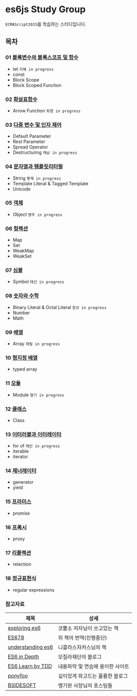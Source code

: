 # es6js Study Group

`ECMAScript2015`를 학습하는 스터디입니다.


## 목차

### 01 [블록변수와 블록스코프 및 함수](/01%20블록변수와%20블록스코프%20및%20함수)
  + let `지혜 in progress`
  + const
  + Block Scope
  + Block Scoped Function

### 02 [화살표함수](/02%20화살표함수)
  + Arrow Function `희경 in progress`

### 03 [다중 변수 및 인자 제어](/03%20다중%20변수%20및%20인자%20제어)
  + Default Parameter
  + Rest Parameter
  + Spread Operator
  + Destructuring `재남 in progress`

### 04 [문자열과 템플릿리터럴](/04%20문자열과%20템플릿리터럴)
  + String `봉재 in progress`
  + Template Literal &amp; Tagged Template
  + Unicode

### 05 [객체](/05%20객체)
  + Object `병주 in progress`

### 06 [컬렉션](/06%20컬렉션)
  + Map
  + Set
  + WeakMap
  + WeakSet

### 07 [심볼](/07%20심볼)
  + Symbol `태산 in progress`

### 08 [숫자와 수학](/08%20숫자와%20수학)
  + Binary Literal &amp; Octal Literal `창규 in progress`
  + Number
  + Math

### 09 [배열](/09%20배열)
  + Array `재필 in progress`

### 10 [형지정 배열](/10%20형지정%20배열)
  + typed array

### 11 [모듈](/11%20모듈)
  + Module `명기 in progress`

### 12 [클래스](/12%20클래스)
  + Class

### 13 [이터러블과 이터레이터](/13%20이터러블과%20이터레이터)
  + for of `제인 in progress`
  + iterable
  + iterator

### 14 [제너레이터](/14%20제너레이터)
  + generator
  + yield

### 15 [프라미스](/15%20프라미스)
  + promise

### 16 [프록시](/16%20프록시)
  + proxy

### 17 [리플렉션](/17%20리플렉션)
  + relection

### 18 [정규표현식](/18%20정규표현식)
  + regular expressions


### 참고자료

|제목|상세|
|---|---|
| [exploring es6](http://exploringjs.com/es6/) | 코뿔소 저자님이 쓰고있는 책 |
| [ES678](https://github.com/ES678/Exploring-ES6) | 위 책의 번역(진행중단) |
| [understanding es6](https://leanpub.com/understandinges6/read/) | 니콜라스자카스님의 책 |
| [ES6 in Depth](http://hacks.mozilla.or.kr/category/es6-in-depth/) | 모질라재단의 블로그 |
| [ES6 Learn by TDD](http://es6katas.org/) | 내용파악 및 연습에 용이한 사이트 |
| [ponyfoo](https://ponyfoo.com/articles/search/es6) | 깊이있게 파고드는 훌륭한 블로그 |
| [BSIDESOFT](http://www.bsidesoft.com/?cat=29) | 맹기완 사장님의 포스팅들 |
